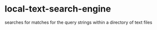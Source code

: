 # local-text-search-engine
searches for matches for the query strings within a directory of text files
